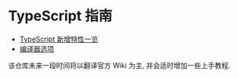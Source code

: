 # TypeScript 指南

- [TypeScript 新增特性一览](whats-new-in-typescript.md)
- [编译器选项](compiler-options.md)

该仓库未来一段时间将以翻译官方 Wiki 为主, 并会适时增加一些上手教程.
